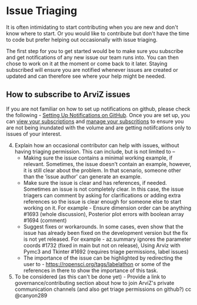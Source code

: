 # Issue Triaging

It is often intimidating to start contributing when you are new and don't know where to start. Or you would like to contribute but don't have the time to code but prefer helping out occasionally with issue triaging. 

The first step for you to get started would be to make sure you subscribe and get notifications of any new issue our team runs into. You can then chose to work on it at the moment or come back to it later. Staying subscribed will ensure you are notified whenever issues are created or updated and can therefore see where your help might be needed. 

## How to subscribe to ArviZ issues

If you are not familiar on how to set up notifications on github, please check the following - [Setting Up Notifications on GitHub](https://docs.github.com/en/github/managing-subscriptions-and-notifications-on-github/setting-up-notifications).
Once you are set up, you can [view your subscriptions](https://docs.github.com/en/github/managing-subscriptions-and-notifications-on-github/managing-subscriptions-for-activity-on-github/viewing-your-subscriptions) and [manage your subscritions](https://docs.github.com/en/github/managing-subscriptions-and-notifications-on-github/managing-subscriptions-for-activity-on-github/managing-your-subscriptions) to ensure you are not being inundated with the volume and are getting notiifcations only to issues of your interest. 






4.	Explain how an occasional contributor can help with issues, without having triaging permission. This can include, but is not limited to –
    - Making sure the issue contains a minimal working example, if relevant. Sometimes, the issue doesn't contain an example, however, it is still clear about the problem. In that       scenario, someone other than the ‘issue author’ can generate an example.
    - Make sure the issue is clear and has references, if needed. Sometimes an issue is not completely clear. In this case,  the issue triagers can comment by asking for                 clarifications or adding extra references so the issue is clear enough for someone else to start working on it. For example - Ensure dimension order can be anything #1693         (whole discussion), Posterior plot errors with boolean array #1694 (comment)
    - Suggest fixes or workarounds. In some cases, even show that the issue has already been fixed on the development version but the fix is not yet released. For example -             az.summary ignores the parameter coords #1732 (fixed in main but not on release), Using Arviz with Pymc3 and Tkinter #1692 (requires triage permissions, label issues)
    - The importance of the issue can be highlighted by redirecting the user to  - https://ropensci.org/tags/labelathon or some of the references in there to show the importance          of this task.
5.	To be considered (as this can't be done yet)  - Provide a link to governance/contributing section about how to join ArviZ's private communication channels (and also get triage     permissions on github?) cc @canyon289


